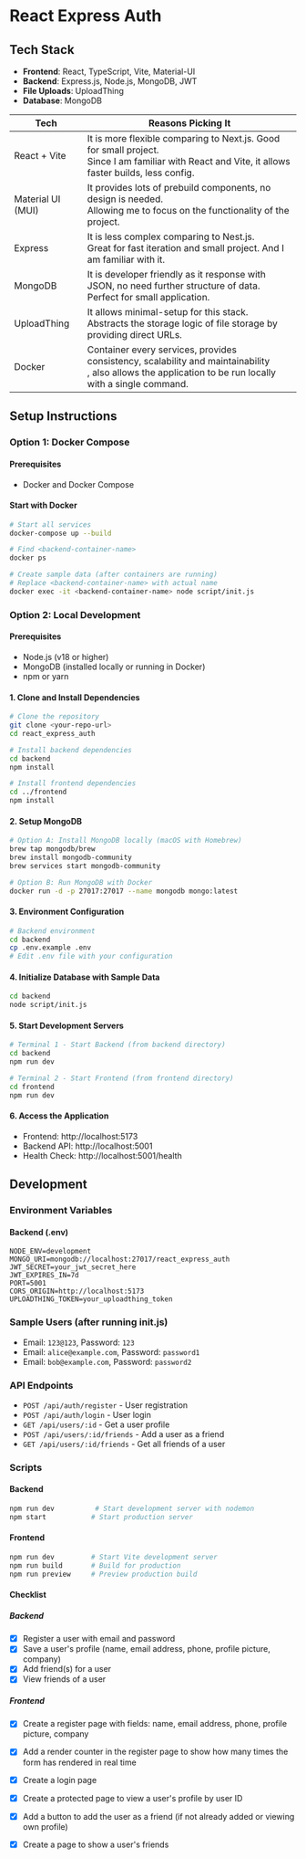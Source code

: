 # React Express Auth

## Tech Stack

- **Frontend**: React, TypeScript, Vite, Material-UI
- **Backend**: Express.js, Node.js, MongoDB, JWT
- **File Uploads**: UploadThing
- **Database**: MongoDB

| Tech              | Reasons Picking It                                                                                                                                        |
|-------------------|-----------------------------------------------------------------------------------------------------------------------------------------------------------|
| React + Vite      | It is more flexible comparing to Next.js. Good for small project.<br>Since I am familiar with React and Vite, it allows faster builds, less config.       |
| Material UI (MUI) | It provides lots of prebuild components, no design is needed. <br>Allowing me to focus on the functionality of the project.                               |
| Express           | It is less complex comparing to Nest.js.<br>Great for fast iteration and small project. And I am familiar with it.                                        |
| MongoDB           | It is developer friendly as it response with JSON, no need further structure of data. <br>Perfect for small application.                                  |
| UploadThing       | It allows minimal-setup for this stack.<br>Abstracts the storage logic of file storage by providing direct URLs.                                          |
| Docker            | Container every services, provides consistency, scalability and maintainability<br>, also allows the application to be run locally with a single command. |

## Setup Instructions

### Option 1: Docker Compose

#### Prerequisites

- Docker and Docker Compose

#### Start with Docker

```bash
# Start all services
docker-compose up --build

# Find <backend-container-name>
docker ps

# Create sample data (after containers are running)
# Replace <backend-container-name> with actual name
docker exec -it <backend-container-name> node script/init.js
```

### Option 2: Local Development

#### Prerequisites

- Node.js (v18 or higher)
- MongoDB (installed locally or running in Docker)
- npm or yarn

#### 1. Clone and Install Dependencies

```bash
# Clone the repository
git clone <your-repo-url>
cd react_express_auth

# Install backend dependencies
cd backend
npm install

# Install frontend dependencies
cd ../frontend
npm install
```

#### 2. Setup MongoDB

```bash
# Option A: Install MongoDB locally (macOS with Homebrew)
brew tap mongodb/brew
brew install mongodb-community
brew services start mongodb-community

# Option B: Run MongoDB with Docker
docker run -d -p 27017:27017 --name mongodb mongo:latest
```

#### 3. Environment Configuration

```bash
# Backend environment
cd backend
cp .env.example .env
# Edit .env file with your configuration
```

#### 4. Initialize Database with Sample Data

```bash
cd backend
node script/init.js
```

#### 5. Start Development Servers

```bash
# Terminal 1 - Start Backend (from backend directory)
cd backend
npm run dev

# Terminal 2 - Start Frontend (from frontend directory)
cd frontend
npm run dev
```

#### 6. Access the Application

- Frontend: http://localhost:5173
- Backend API: http://localhost:5001
- Health Check: http://localhost:5001/health

## Development

### Environment Variables

#### Backend (.env)

```env
NODE_ENV=development
MONGO_URI=mongodb://localhost:27017/react_express_auth
JWT_SECRET=your_jwt_secret_here
JWT_EXPIRES_IN=7d
PORT=5001
CORS_ORIGIN=http://localhost:5173
UPLOADTHING_TOKEN=your_uploadthing_token
```

### Sample Users (after running init.js)

- Email: `123@123`, Password: `123`
- Email: `alice@example.com`, Password: `password1`
- Email: `bob@example.com`, Password: `password2`

### API Endpoints

- `POST /api/auth/register` - User registration
- `POST /api/auth/login` - User login
- `GET /api/users/:id` - Get a user profile
- `POST /api/users/:id/friends` - Add a user as a friend
- `GET /api/users/:id/friends` - Get all friends of a user

### Scripts

#### Backend

```bash
npm run dev          # Start development server with nodemon
npm start           # Start production server
```

#### Frontend

```bash
npm run dev         # Start Vite development server
npm run build       # Build for production
npm run preview     # Preview production build
```

#### Checklist

##### Backend
- [x] Register a user with email and password
- [x] Save a user's profile (name, email address, phone, profile picture, company)
- [x] Add friend(s) for a user
- [x] View friends of a user

##### Frontend
- [x] Create a register page with fields: name, email address, phone, profile picture, company
- [x] Add a render counter in the register page to show how many times the form has rendered in real time
- [x] Create a login page
- [x] Create a protected page to view a user's profile by user ID
- [x] Add a button to add the user as a friend (if not already added or viewing own profile)
- [x] Create a page to show a user's friends

